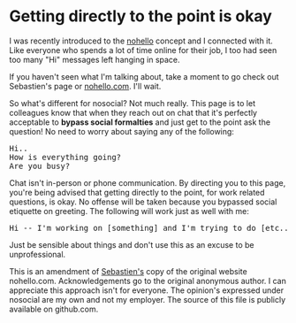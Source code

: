 # Getting directly to the point is okay
I was recently introduced to the [nohello](https://aka.ms/nohello) concept and I connected with it. Like everyone who spends a lot of time online for their job, I too had seen too many "Hi" messages left hanging in space.

If you haven't seen what I'm talking about, take a moment to go check out Sebastien's page or [nohello.com](http://www.nohello.com/). I'll wait.

So what's different for nosocial? Not much really. This page is to let colleagues know that when they reach out on chat that it's perfectly acceptable to **bypass social formalties** and just get to the point ask the question! No need to worry about saying any of the following:
<pre>
Hi..
How is everything going?
Are you busy?
</pre>
Chat isn't in-person or phone communication. By directing you to this page, you're being advised that getting directly to the point, for work related questions, is okay. No offense will be taken because you bypassed social etiquette on greeting. The following will work just as well with me:
<pre>
Hi -- I'm working on [something] and I'm trying to do [etc...]
</pre>

Just be sensible about things and don't use this as an excuse to be unprofessional.

This is an amendment of [Sebastien's](https://github.com/sbmueller) copy of the original website nohello.com. Acknowledgements go to the original anonymous author. I can appreciate this approach isn't for everyone. The opinion's expressed under nosocial are my own and not my employer. The source of this file is publicly available on github.com.

